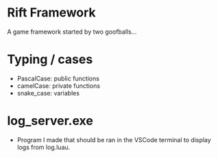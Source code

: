 # Rift Framework
A game framework started by two goofballs...

# Typing / cases
- PascalCase: public functions
- camelCase: private functions
- snake_case: variables

# log_server.exe
- Program I made that should be ran in the VSCode terminal to display logs from log.luau.